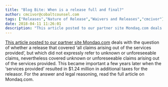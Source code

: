 ```yaml
---
title: "Blog Bite: When is a release full and final?"
author: cmcivor@cobaltcounsel.com
tags: ["Releases","Nature of Release","Waivers and Releases","cmcivor"]
date: 2018-04-11 11:26:01
description: "This article posted to our partner site Mondaq.com deals with the question of whether a release that covered ‘all claims arising out of the services provided’, but which did not expressly refer to u..."
---
```


[This article posted to our partner site Mondaq.com](http://www.mondaq.com/canada/x/604246/trials+appeals+compensation/When+Is+A+Release+Full+And+Final) deals with the question of whether a release that covered ‘all claims arising out of the services provided’, but which did not expressly refer to unknown or unforeseeable claims, nevertheless covered unknown or unforeseeable claims arising out of the services provided. This became important a few years later when the ‘services provided’ resulted in $1.24 million in additional taxes for the releasor. For the answer and legal reasoning, read the full article on Mondaq.com.